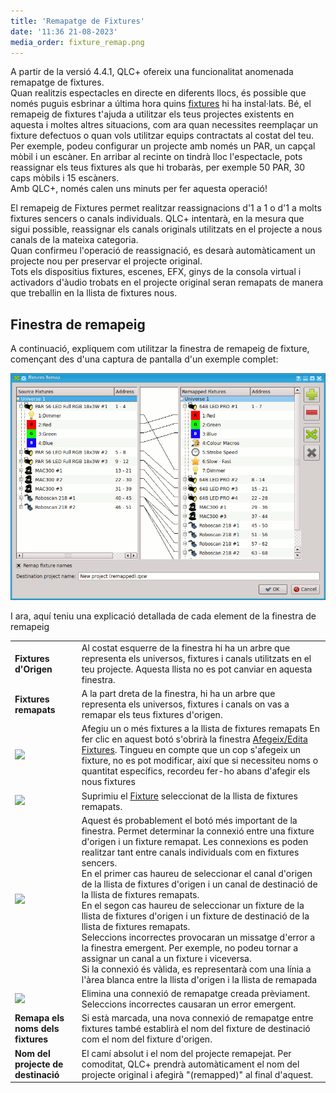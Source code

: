 ```yaml
---
title: 'Remapatge de Fixtures'
date: '11:36 21-08-2023'
media_order: fixture_remap.png
---
```


A partir de la versió 4.4.1, QLC+ ofereix una funcionalitat anomenada remapatge de fixtures.  
Quan realitzis espectacles en directe en diferents llocs, és possible que només puguis esbrinar a última hora quins [fixtures](/basics/glossary-and-concepts#fixtures) hi ha instal·lats. Bé, el remapeig de fixtures t'ajuda a utilitzar els teus projectes existents en aquesta i moltes altres situacions, com ara quan necessites reemplaçar un fixture defectuos o quan vols utilitzar equips contractats al costat del teu.  
Per exemple, podeu configurar un projecte amb només un PAR, un capçal mòbil i un escàner. En arribar al recinte on tindrà lloc l'espectacle, pots reassignar els teus fixtures als que hi trobaràs, per exemple 50 PAR, 30 caps mòbils i 15 escàners.  
Amb QLC+, només calen uns minuts per fer aquesta operació!

El remapeig de Fixtures permet realitzar reassignacions d'1 a 1 o d'1 a molts fixtures sencers o canals individuals. QLC+ intentarà, en la mesura que sigui possible, reassignar els canals originals utilitzats en el projecte a nous canals de la mateixa categoria.  
Quan confirmeu l'operació de reassignació, es desarà automàticament un projecte nou per preservar el projecte original.  
Tots els dispositius fixtures, escenes, EFX, ginys de la consola virtual i activadors d'àudio trobats en el projecte original seran remapats de manera que treballin en la llista de fixtures nous.


Finestra de remapeig
----------------

A continuació, expliquem com utilitzar la finestra de remapeig de fixture, començant des d'una captura de pantalla d'un exemple complet:

![](fixture_remap.png)

I ara, aquí teniu una explicació detallada de cada element de la finestra de remapeig

|     |     |
| --- | --- |
| **Fixtures d'Origen** | Al costat esquerre de la finestra hi ha un arbre que representa els universos, fixtures i canals utilitzats en el teu projecte. Aquesta llista no es pot canviar en aquesta finestra. |
| **Fixtures remapats** | A la part dreta de la finestra, hi ha un arbre que representa els universos, fixtures i canals on vas a remapar els teus fixtures d'origen. |
| ![](/basics/edit_add.png) | Afegiu un o més fixtures a la llista de fixtures remapats En fer clic en aquest botó s'obrirà la finestra [Afegeix/Edita Fixtures](/fixture-manager/add-edit-fixtures). Tingueu en compte que un cop s'afegeix un fixture, no es pot modificar, així que si necessiteu noms o quantitat específics, recordeu fer-ho abans d'afegir els nous fixtures |
| ![](/basics/edit_remove.png) | Suprimiu el  [Fixture](/basics/glossary-and-concepts#fixtures) seleccionat de la llista de fixtures remapats. |
| ![](/basics/remap.png) | Aquest és probablement el botó més important de la finestra. Permet determinar la connexió entre una fixture d'origen i un fixture remapat. Les connexions es poden realitzar tant entre canals individuals com en fixtures sencers.  <br>En el primer cas haureu de seleccionar el canal d'origen de la llista de fixtures d'origen i un canal de destinació de la llista de fixtures remapats.  <br>En el segon cas haureu de seleccionar un fixture de la llista de fixtures d'origen i un fixture de destinació de la llista de fixtures remapats.  <br>Seleccions incorrectes provocaran un missatge d'error a la finestra emergent. Per exemple, no podeu tornar a assignar un canal a un fixture i viceversa.  <br>Si la connexió és vàlida, es representarà com una línia a l'àrea blanca entre la llista d'origen i la llista de remapada |
| ![](/basics/fileclose.png) | Elimina una connexió de remapatge creada prèviament. Seleccions incorrectes causaran un error emergent. |
| **Remapa els noms dels fixtures** | Si està marcada, una nova connexió de remapatge entre fixtures també establirà el nom del fixture de destinació com el nom del fixture d'origen. |
| **Nom del projecte de destinació** | El camí absolut i el nom del projecte remapejat. Per comoditat, QLC+ prendrà automàticament el nom del projecte original i afegirà "(remapped)" al final d'aquest. |
